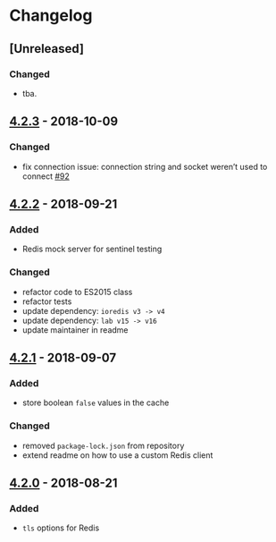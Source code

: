 # Changelog

## [Unreleased]

### Changed
- tba.


## [4.2.3](https://github.com/hapijs/catbox-mongodb/compare/v4.2.2...v4.2.3) - 2018-10-09

### Changed
- fix connection issue: connection string and socket weren’t used to connect [#92](https://github.com/hapijs/catbox-redis/issues/92)


## [4.2.2](https://github.com/hapijs/catbox-mongodb/compare/v4.2.1...v4.2.2) - 2018-09-21

### Added
- Redis mock server for sentinel testing


### Changed
- refactor code to ES2015 class
- refactor tests
- update dependency: `ioredis v3 -> v4`
- update dependency: `lab v15 -> v16`
- update maintainer in readme


## [4.2.1](https://github.com/hapijs/catbox-mongodb/compare/v4.2.0...v4.2.1) - 2018-09-07

### Added
- store boolean `false` values in the cache


### Changed
- removed `package-lock.json` from repository
- extend readme on how to use a custom Redis client


## [4.2.0](https://github.com/hapijs/catbox-mongodb/compare/v4.1.0...v4.2.0) - 2018-08-21

### Added
- `tls` options for Redis
